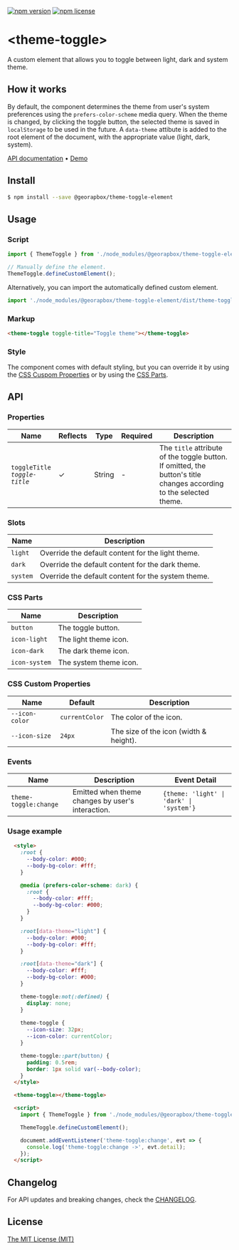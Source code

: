 [![npm version](https://img.shields.io/npm/v/@georapbox/theme-toggle-element.svg)](https://www.npmjs.com/package/@georapbox/theme-toggle-element)
[![npm license](https://img.shields.io/npm/l/@georapbox/theme-toggle-element.svg)](https://www.npmjs.com/package/@georapbox/theme-toggle-element)

[demo]: https://georapbox.github.io/theme-toggle-element/
[license]: https://georapbox.mit-license.org/@2022
[changelog]: https://github.com/georapbox/theme-toggle-element/blob/main/CHANGELOG.md

# &lt;theme-toggle&gt;

A custom element that allows you to toggle between light, dark and system theme.

## How it works

By default, the component determines the theme from user's system preferences using the `prefers-color-scheme` media query. When the theme is changed, by clicking the toggle button, the selected theme is saved in `localStorage` to be used in the future. A `data-theme` attibute is added to the root element of the document, with the appropriate value (light, dark, system).

[API documentation](#api) &bull; [Demo][demo]

## Install

```sh
$ npm install --save @georapbox/theme-toggle-element
```

## Usage

### Script

```js
import { ThemeToggle } from './node_modules/@georapbox/theme-toggle-element/dist/theme-toggle.js';

// Manually define the element.
ThemeToggle.defineCustomElement();
```

Alternatively, you can import the automatically defined custom element.

```js
import './node_modules/@georapbox/theme-toggle-element/dist/theme-toggle-defined.js';
```

### Markup

```html
<theme-toggle toggle-title="Toggle theme"></theme-toggle>
```

### Style

The component comes with default styling, but you can override it by using the [CSS Cuspom Properties](#css-custom-properties) or by using the [CSS Parts](#css-parts).

## API

### Properties

| Name | Reflects | Type | Required | Description |
| ---- | -------- | ---- | -------- |----------- |
| `toggleTitle`<br>*`toggle-title`* | ✓ | String | - | The `title` attribute of the toggle button. If omitted, the button's title changes according to the selected theme. |

### Slots

| Name | Description |
| ---- | ----------- |
| `light` | Override the default content for the light theme. |
| `dark` | Override the default content for the dark theme. |
| `system` | Override the default content for the system theme. |

### CSS Parts

| Name | Description |
| ---- | ----------- |
| `button` | The toggle button. |
| `icon-light` | The light theme icon. |
| `icon-dark` | The dark theme icon. |
| `icon-system` | The system theme icon. |

### CSS Custom Properties

| Name | Default | Description |
| ---- | ------- | ----------- |
| `--icon-color` | `currentColor` | The color of the icon. |
| `--icon-size` | `24px` | The size of the icon (width & height). |

### Events

| Name | Description | Event Detail |
| ---- | ----------- | ------------ |
| `theme-toggle:change` | Emitted when theme changes by user's interaction. | `{theme: 'light' \| 'dark' \| 'system'}` |


### Usage example

```html
  <style>
    :root {
      --body-color: #000;
      --body-bg-color: #fff;
    }

    @media (prefers-color-scheme: dark) {
      :root {
        --body-color: #fff;
        --body-bg-color: #000;
      }
    }

    :root[data-theme="light"] {
      --body-color: #000;
      --body-bg-color: #fff;
    }

    :root[data-theme="dark"] {
      --body-color: #fff;
      --body-bg-color: #000;
    }

    theme-toggle:not(:defined) {
      display: none;
    }
    
    theme-toggle {
      --icon-size: 32px;
      --icon-color: currentColor;
    }

    theme-toggle::part(button) {
      padding: 0.5rem;
      border: 1px solid var(--body-color);
    }
  </style>

  <theme-toggle></theme-toggle>

  <script>
    import { ThemeToggle } from './node_modules/@georapbox/theme-toggle-element/dist/theme-toggle.js';

    ThemeToggle.defineCustomElement();

    documemt.addEventListener('theme-toggle:change', evt => {
      console.log('theme-toggle:change ->', evt.detail);
    });
  </script>
```

## Changelog

For API updates and breaking changes, check the [CHANGELOG][changelog].

## License

[The MIT License (MIT)][license]
